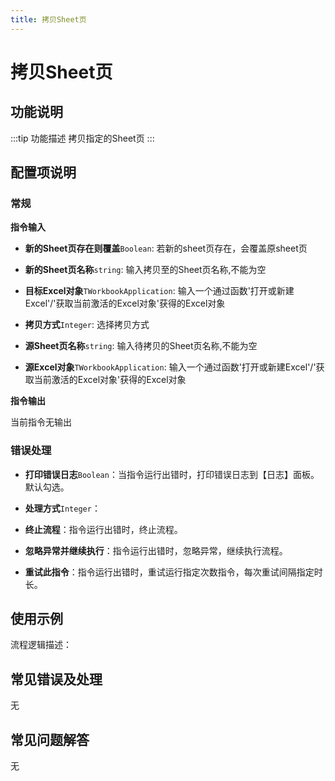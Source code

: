 ```yaml
---
title: 拷贝Sheet页
---
```


# 拷贝Sheet页

## 功能说明

:::tip 功能描述
拷贝指定的Sheet页
:::

## 配置项说明

### 常规

**指令输入**

- **新的Sheet页存在则覆盖**`Boolean`: 若新的sheet页存在，会覆盖原sheet页

- **新的Sheet页名称**`string`: 输入拷贝至的Sheet页名称,不能为空

- **目标Excel对象**`TWorkbookApplication`: 输入一个通过函数'打开或新建Excel'/'获取当前激活的Excel对象'获得的Excel对象

- **拷贝方式**`Integer`: 选择拷贝方式

- **源Sheet页名称**`string`: 输入待拷贝的Sheet页名称,不能为空

- **源Excel对象**`TWorkbookApplication`: 输入一个通过函数'打开或新建Excel'/'获取当前激活的Excel对象'获得的Excel对象


**指令输出**

当前指令无输出

### 错误处理

- **打印错误日志**`Boolean`：当指令运行出错时，打印错误日志到【日志】面板。默认勾选。

- **处理方式**`Integer`：

 - **终止流程**：指令运行出错时，终止流程。

 - **忽略异常并继续执行**：指令运行出错时，忽略异常，继续执行流程。

 - **重试此指令**：指令运行出错时，重试运行指定次数指令，每次重试间隔指定时长。

## 使用示例

流程逻辑描述：

## 常见错误及处理

无

## 常见问题解答

无

